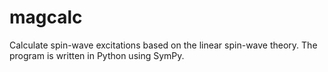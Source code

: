 # magcalc
Calculate spin-wave excitations based on the linear spin-wave theory.  The program is written in Python using SymPy.  
